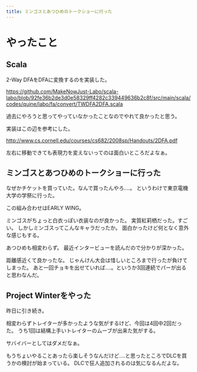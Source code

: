 ```yaml
---
title: ミンゴスとあつひめのトークショーに行った
---
```


# やったこと

## Scala

2-Way DFAをDFAに変換するのを実装した。

<https://github.com/MakeNowJust-Labo/scala-labo/blob/92fe36b2de3d0e58329ff4282c339449636b2c8f/src/main/scala/codes/quine/labo/fa/convert/TWDFA2DFA.scala>

過去にやろうと思ってやっていなかったことなのでやれて良かったと思う。

実装はこの辺を参考にした。

<http://www.cs.cornell.edu/courses/cs682/2008sp/Handouts/2DFA.pdf>

左右に移動できても表現力を変えないってのは面白いところだよなぁ。

## ミンゴスとあつひめのトークショーに行った

なぜかチケットを買っていた。なんで買ったんやろ‥‥。
というわけで東京電機大学の学祭に行った。

この組み合わせはEARLY WING。

ミンゴスがちょっと白衣っぽい衣装なのが良かった。
実質紅莉栖だった。すごい。
しかしミンゴスってこんなキャラだったか。
面白かったけど何となく意外な感じもする。

あつひめも相変わらず。
最近インタービューを読んだので分かりが深かった。

距離感近くて良かったな。
じゃんけん大会は惜しいところまで行ったが負けてしまった。
あと一回チョキを出せていれば‥‥。というか3回連続でパーが出ると思わなんだ。

## Project Winterをやった

昨日に引き続き。

相変わらずトレイターが多かったような気がするけど、今回は4回中2回だった。
うち1回は結構上手いトレイターのムーブが出来た気がする。

サバイバーとしてはダメだなぁ。

もうちょいやることあったら楽しそうなんだけど‥‥と思ったところでDLCを買うかの検討が始まっている。
DLCで狂人追加されるのは気になるんだよな。
